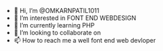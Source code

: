 - 👋 Hi, I’m @OMKARNPATIL1011
- 👀 I’m interested in FONT END WEBDESIGN
- 🌱 I’m currently learning PHP
- 💞️ I’m looking to collaborate on 
- 📫 How to reach me a well font end web devloper

<!---
OMKARNPATIL1011/OMKARNPATIL1011 is a ✨ special ✨ repository because its `README.md` (this file) appears on your GitHub profile.
You can click the Preview link to take a look at your changes.
--->
